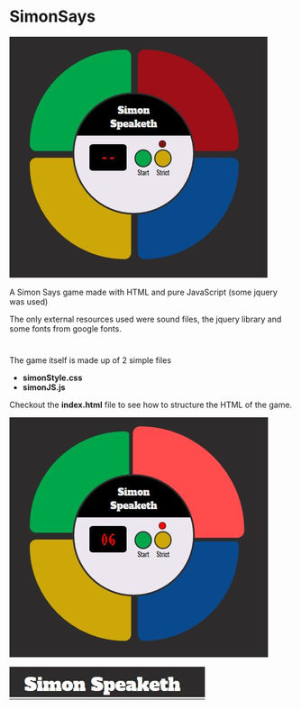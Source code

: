 # SimonSays
![Simon Says Game Image](https://raw.githubusercontent.com/ninjaboynaru/SimonSays/master/docs/_SimonSays_Img_1.JPG)

A Simon Says game made with HTML and pure JavaScript (some jquery was used)

The only external resources used were sound files, the jquery library and some fonts from google fonts. 

#

The game itself is made up of 2 simple files
- **simonStyle.css**
- **simonJS.js**

Checkout the **index.html** file to see how to structure the HTML of the game.


![Simon Says Game Image 2](https://raw.githubusercontent.com/ninjaboynaru/SimonSays/master/docs/_SimonSays_Img_2.JPG)

![Simon Says Game Image 2](https://raw.githubusercontent.com/ninjaboynaru/SimonSays/master/docs/_SimonSays_Img_3.JPG)



